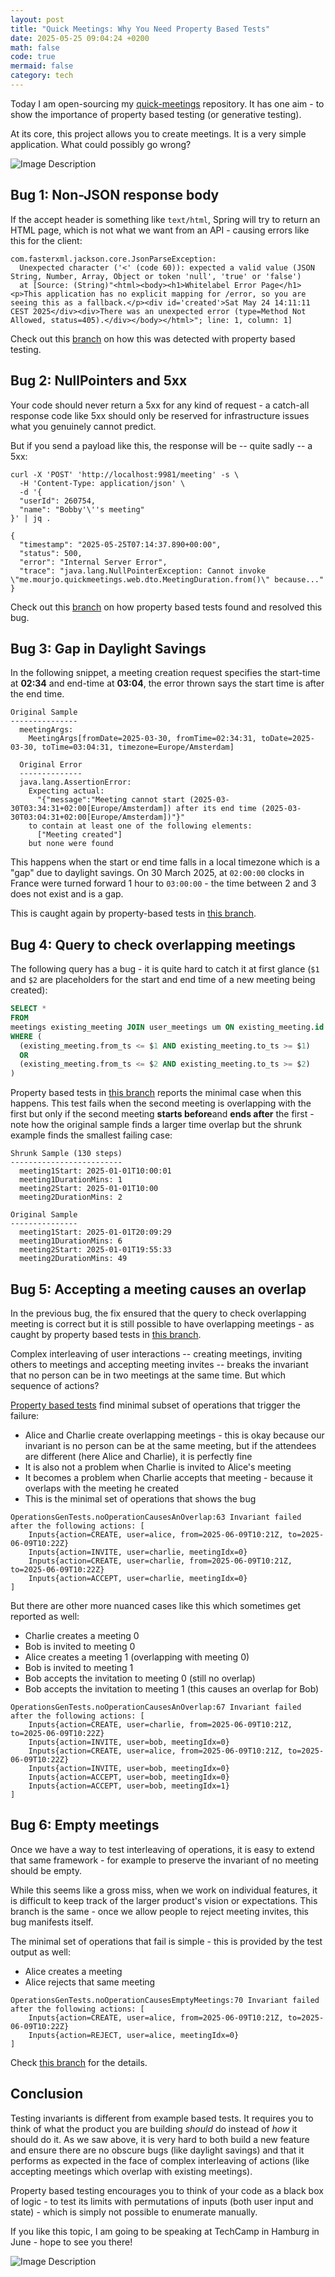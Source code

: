 ```yaml
---
layout: post
title: "Quick Meetings: Why You Need Property Based Tests"
date: 2025-05-25 09:04:24 +0200
math: false
code: true
mermaid: false
category: tech
---
```

Today I am open-sourcing my [quick-meetings](https://github.com/mourjo/quick-meetings) repository. It has one aim - to show the importance of property based testing (or generative testing).

At its core, this project allows you to create meetings. It is a very simple application. What could possibly go wrong?

![Image Description](/blog/images/2025-05-25-quick-meetings-why-you-need-property-based-tests-1.png)

## Bug 1: Non-JSON response body
If the accept header is something like `text/html`, Spring will try to return an HTML page, which is not what we want from an API - causing errors like this for the client:
```
com.fasterxml.jackson.core.JsonParseException:
  Unexpected character ('<' (code 60)): expected a valid value (JSON String, Number, Array, Object or token 'null', 'true' or 'false')
  at [Source: (String)"<html><body><h1>Whitelabel Error Page</h1><p>This application has no explicit mapping for /error, so you are seeing this as a fallback.</p><div id='created'>Sat May 24 14:11:11 CEST 2025</div><div>There was an unexpected error (type=Method Not Allowed, status=405).</div></body></html>"; line: 1, column: 1]
```

Check out this [branch](https://github.com/mourjo/quick-meetings/tree/demo-1-server-never-returns-5xx) on how this was detected with property based testing.


## Bug 2: NullPointers and 5xx
Your code should never return a 5xx for any kind of request - a catch-all response code like 5xx should only be reserved for infrastructure issues what you genuinely cannot predict.

But if you send a payload like this, the response will be -- quite sadly -- a 5xx:

```
curl -X 'POST' 'http://localhost:9981/meeting' -s \
  -H 'Content-Type: application/json' \
  -d '{
  "userId": 260754,
  "name": "Bobby'\''s meeting"
}' | jq .

{
  "timestamp": "2025-05-25T07:14:37.890+00:00",
  "status": 500,
  "error": "Internal Server Error",
  "trace": "java.lang.NullPointerException: Cannot invoke \"me.mourjo.quickmeetings.web.dto.MeetingDuration.from()\" because..."
}
```

Check out this [branch](https://github.com/mourjo/quick-meetings/tree/demo-1-server-never-returns-5xx) on how property based tests found and resolved this bug.

## Bug 3: Gap in Daylight Savings
In the following snippet, a meeting creation request specifies the start-time at **02:34** and end-time at **03:04**, the error thrown says the start time is after the end time.

```
Original Sample
---------------
  meetingArgs:
    MeetingArgs[fromDate=2025-03-30, fromTime=02:34:31, toDate=2025-03-30, toTime=03:04:31, timezone=Europe/Amsterdam]

  Original Error
  --------------
  java.lang.AssertionError:
    Expecting actual:
      "{"message":"Meeting cannot start (2025-03-30T03:34:31+02:00[Europe/Amsterdam]) after its end time (2025-03-30T03:04:31+02:00[Europe/Amsterdam])"}"
    to contain at least one of the following elements:
      ["Meeting created"]
    but none were found
```

This happens when the start or end time falls in a local timezone which is a "gap" due to daylight savings. On 30 March 2025, at `02:00:00` clocks in France were turned forward 1 hour to `03:00:00` - the time between 2 and 3 does not exist and is a gap.

This is caught again by property-based tests in [this branch](https://github.com/mourjo/quick-meetings/tree/demo-2-invalid-date-range).

## Bug 4: Query to check overlapping meetings

The following query has a bug - it is quite hard to catch it at first glance (`$1` and `$2` are placeholders for the start and end time of a new meeting being created):

```sql
SELECT *
FROM
meetings existing_meeting JOIN user_meetings um ON existing_meeting.id = um.meeting_id
WHERE (
  (existing_meeting.from_ts <= $1 AND existing_meeting.to_ts >= $1)
  OR
  (existing_meeting.from_ts <= $2 AND existing_meeting.to_ts >= $2)
)
```

Property based tests in [this branch](https://github.com/mourjo/quick-meetings/tree/demo-3-meeting-creation-scenarios) reports the minimal case when this happens. This test fails when the second meeting is overlapping with the first but only if the second meeting **starts before**and **ends after** the first - note how the original sample finds a larger time overlap but the shrunk example finds the smallest failing case:

```
Shrunk Sample (130 steps)
-------------------------
  meeting1Start: 2025-01-01T10:00:01
  meeting1DurationMins: 1
  meeting2Start: 2025-01-01T10:00
  meeting2DurationMins: 2

Original Sample
---------------
  meeting1Start: 2025-01-01T20:09:29
  meeting1DurationMins: 6
  meeting2Start: 2025-01-01T19:55:33
  meeting2DurationMins: 49
```


## Bug 5: Accepting a meeting causes an overlap

In the previous bug, the fix ensured that the query to check overlapping meeting is correct but it is still possible to have overlapping meetings - as caught by property based tests in [this branch](https://github.com/mourjo/quick-meetings/tree/demo-4-meeting-acceptations). 

Complex interleaving of user interactions -- creating meetings, inviting others to meetings and accepting meeting invites -- breaks the invariant that no person can be in two meetings at the same time. But which sequence of actions?

[Property based tests](https://github.com/mourjo/quick-meetings/tree/demo-4-meeting-acceptations) find minimal subset of operations that trigger the failure:
- Alice and Charlie create overlapping meetings - this is okay because our invariant is no person can be at the same meeting, but if the attendees are different (here Alice and Charlie), it is perfectly fine
- It is also not a problem when Charlie is invited to Alice's meeting
- It becomes a problem when Charlie accepts that meeting - because it overlaps with the meeting he created
- This is the minimal set of operations that shows the bug

```
OperationsGenTests.noOperationCausesAnOverlap:63 Invariant failed after the following actions: [
    Inputs{action=CREATE, user=alice, from=2025-06-09T10:21Z, to=2025-06-09T10:22Z}
    Inputs{action=INVITE, user=charlie, meetingIdx=0}
    Inputs{action=CREATE, user=charlie, from=2025-06-09T10:21Z, to=2025-06-09T10:22Z}
    Inputs{action=ACCEPT, user=charlie, meetingIdx=0}
]
```

But there are other more nuanced cases like this which sometimes get reported as well:
- Charlie creates a meeting 0
- Bob is invited to meeting 0
- Alice creates a meeting 1 (overlapping with meeting 0)
- Bob is invited to meeting 1
- Bob accepts the invitation to meeting 0 (still no overlap)
- Bob accepts the invitation to meeting 1 (this causes an overlap for Bob)

```
OperationsGenTests.noOperationCausesAnOverlap:67 Invariant failed after the following actions: [
    Inputs{action=CREATE, user=charlie, from=2025-06-09T10:21Z, to=2025-06-09T10:22Z}
    Inputs{action=INVITE, user=bob, meetingIdx=0}
    Inputs{action=CREATE, user=alice, from=2025-06-09T10:21Z, to=2025-06-09T10:22Z}
    Inputs{action=INVITE, user=bob, meetingIdx=0}
    Inputs{action=ACCEPT, user=bob, meetingIdx=0}
    Inputs{action=ACCEPT, user=bob, meetingIdx=1}
]
```

## Bug 6: Empty meetings 
Once we have a way to test interleaving of operations, it is easy to extend that same framework - for example to preserve the invariant of no meeting should be empty.

While this seems like a gross miss, when we work on individual features, it is difficult to keep track of the larger product's vision or expectations. This branch is the same - once we allow people to reject meeting invites, this bug manifests itself.

The minimal set of operations that fail is simple - this is provided by the test output as well:
- Alice creates a meeting
- Alice rejects that same meeting

```
OperationsGenTests.noOperationCausesEmptyMeetings:70 Invariant failed after the following actions: [
    Inputs{action=CREATE, user=alice, from=2025-06-09T10:21Z, to=2025-06-09T10:22Z}
    Inputs{action=REJECT, user=alice, meetingIdx=0}
]
```

Check [this branch](https://github.com/mourjo/quick-meetings/tree/demo-5-empty-meetings) for the details.

## Conclusion
Testing invariants is different from example based tests. It requires you to think of what the product you are building _should_ do instead of _how_ it should do it. As we saw above, it is very hard to both build a new feature and ensure there are no obscure bugs (like daylight savings) and that it performs as expected in the face of complex interleaving of actions (like accepting meetings which overlap with existing meetings).

Property based testing encourages you to think of your code as a black box of logic - to test its limits with permutations of inputs (both user input and state) - which is simply not possible to enumerate manually.

If you like this topic, I am going to be speaking at TechCamp in Hamburg in June - hope to see you there!

![Image Description](/blog/images/2025-05-25-quick-meetings-why-you-need-property-based-tests-2.jpeg)